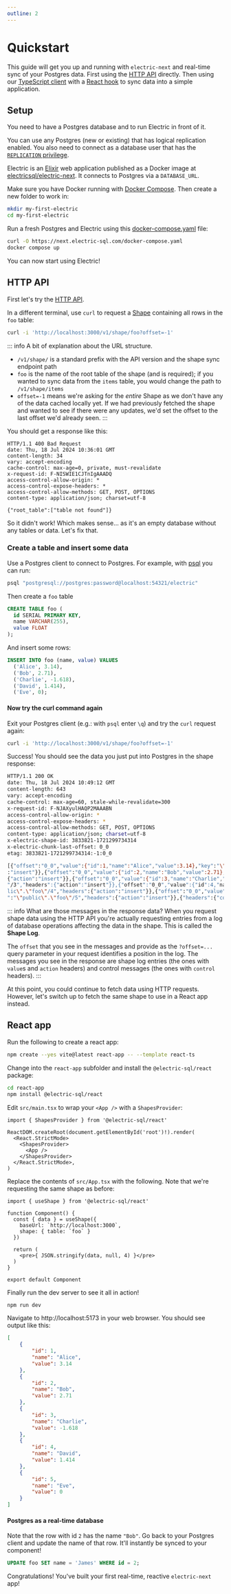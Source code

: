 ```yaml
---
outline: 2
---
```


# Quickstart

This guide will get you up and running with `electric-next` and real-time sync of your Postgres data. First using the [HTTP API](/api/http) directly. Then using our [TypeScript client](/api/clients/typescript) with a [React hook](/api/connectors/react) to sync data into a simple application.

## Setup

You need to have a Postgres database and to run Electric in front of it.

You can use any Postgres (new or existing) that has logical replication enabled. You also need to connect as a database user that has the [`REPLICATION` privilege](https://www.postgresql.org/docs/current/logical-replication-security.html).

Electric is an [Elixir](https://elixir-lang.org) web application published as a Docker image at [electricsql/electric-next](https://hub.docker.com/r/electricsql/electric-next). It connects to Postgres via a `DATABASE_URL`.

Make sure you have Docker running with [Docker Compose](https://docs.docker.com/compose). Then create a new folder to work in:

```sh
mkdir my-first-electric
cd my-first-electric
```

Run a fresh Postgres and Electric using this [docker-compose.yaml](https://github.com/electric-sql/electric-next/blob/main/docs/example-compose.yaml) file:

```sh
curl -O https://next.electric-sql.com/docker-compose.yaml
docker compose up
```

You can now start using Electric!

## HTTP API

First let's try the [HTTP API](/api/http).

In a different terminal, use `curl` to request a [Shape](/guides/shapes) containing all rows in the `foo` table:

```sh
curl -i 'http://localhost:3000/v1/shape/foo?offset=-1'
```

::: info A bit of explanation about the URL structure.

- `/v1/shape/` is a standard prefix with the API version and the shape sync endpoint path
- `foo` is the name of the root table of the shape (and is required); if you wanted to sync data from the `items` table, you would change the path to `/v1/shape/items`
- `offset=-1` means we're asking for the *entire* Shape as we don't have any of the data cached locally yet. If we had previously fetched the shape and wanted to see if there were any updates, we'd set the offset to the last offset we'd already seen.
:::

You should get a response like this:

```http
HTTP/1.1 400 Bad Request
date: Thu, 18 Jul 2024 10:36:01 GMT
content-length: 34
vary: accept-encoding
cache-control: max-age=0, private, must-revalidate
x-request-id: F-NISWIE1CJTnIgAAADQ
access-control-allow-origin: *
access-control-expose-headers: *
access-control-allow-methods: GET, POST, OPTIONS
content-type: application/json; charset=utf-8

{"root_table":["table not found"]}
```

So it didn't work! Which makes sense... as it's an empty database without any tables or data. Let's fix that.

### Create a table and insert some data

Use a Postgres client to connect to Postgres. For example, with [psql](https://www.postgresql.org/docs/current/app-psql.html) you can run:

```sh
psql "postgresql://postgres:password@localhost:54321/electric"
```

Then create a `foo` table

```sql
CREATE TABLE foo (
  id SERIAL PRIMARY KEY,
  name VARCHAR(255),
  value FLOAT
);
```

And insert some rows:

```sql
INSERT INTO foo (name, value) VALUES
  ('Alice', 3.14),
  ('Bob', 2.71),
  ('Charlie', -1.618),
  ('David', 1.414),
  ('Eve', 0);
```

#### Now try the curl command again

Exit your Postgres client (e.g.: with `psql` enter `\q`) and try the `curl` request again:

```sh
curl -i 'http://localhost:3000/v1/shape/foo?offset=-1'
```

Success! You should see the data you just put into Postgres in the shape response:

```bash
HTTP/1.1 200 OK
date: Thu, 18 Jul 2024 10:49:12 GMT
content-length: 643
vary: accept-encoding
cache-control: max-age=60, stale-while-revalidate=300
x-request-id: F-NJAXyulHAQP2MAAABN
access-control-allow-origin: *
access-control-expose-headers: *
access-control-allow-methods: GET, POST, OPTIONS
content-type: application/json; charset=utf-8
x-electric-shape-id: 3833821-1721299734314
x-electric-chunk-last-offset: 0_0
etag: 3833821-1721299734314:-1:0_0

[{"offset":"0_0","value":{"id":1,"name":"Alice","value":3.14},"key":"\"public\".\"foo\"/1","headers":{"action"
:"insert"}},{"offset":"0_0","value":{"id":2,"name":"Bob","value":2.71},"key":"\"public\".\"foo\"/2","headers":
{"action":"insert"}},{"offset":"0_0","value":{"id":3,"name":"Charlie","value":-1.618},"key":"\"public\".\"foo\
"/3","headers":{"action":"insert"}},{"offset":"0_0","value":{"id":4,"name":"David","value":1.414},"key":"\"pub
lic\".\"foo\"/4","headers":{"action":"insert"}},{"offset":"0_0","value":{"id":5,"name":"Eve","value":0.0},"key
":"\"public\".\"foo\"/5","headers":{"action":"insert"}},{"headers":{"control":"up-to-date"}}]
```

::: info What are those messages in the response data?
When you request shape data using the HTTP API you're actually requesting entries from a log of database operations affecting the data in the shape. This is called the **Shape Log**.

The `offset` that you see in the messages and provide as the `?offset=...` query parameter in your request identifies a position in the log. The messages you see in the response are shape log entries (the ones with `value`s and `action` headers) and control messages (the ones with `control` headers).
:::

At this point, you could continue to fetch data using HTTP requests. However, let's switch up to fetch the same shape to use in a React app instead.

## React app

Run the following to create a react app:

```sh
npm create --yes vite@latest react-app -- --template react-ts
```

Change into the `react-app` subfolder and install the `@electric-sql/react` package:

```sh
cd react-app
npm install @electric-sql/react
```

Edit `src/main.tsx` to wrap your `<App />` with a `ShapesProvider`:

```tsx
import { ShapesProvider } from '@electric-sql/react'

ReactDOM.createRoot(document.getElementById('root')!).render(
  <React.StrictMode>
    <ShapesProvider>
      <App />
    </ShapesProvider>
  </React.StrictMode>,
)
```

Replace the contents of `src/App.tsx` with the following. Note that we're requesting the same shape as before:

```tsx
import { useShape } from '@electric-sql/react'

function Component() {
  const { data } = useShape({
    baseUrl: `http://localhost:3000`,
    shape: { table: `foo` }
  })

  return (
    <pre>{ JSON.stringify(data, null, 4) }</pre>
  )
}

export default Component
```

Finally run the dev server to see it all in action!

```sh
npm run dev
```

Navigate to http://localhost:5173 in your web browser. You should see output like this:

```json
[
    {
        "id": 1,
        "name": "Alice",
        "value": 3.14
    },
    {
        "id": 2,
        "name": "Bob",
        "value": 2.71
    },
    {
        "id": 3,
        "name": "Charlie",
        "value": -1.618
    },
    {
        "id": 4,
        "name": "David",
        "value": 1.414
    },
    {
        "id": 5,
        "name": "Eve",
        "value": 0
    }
]
```

#### Postgres as a real-time database

Note that the row with id `2` has the name `"Bob"`. Go back to your Postgres client and update the name of that row. It'll instantly be synced to your component!

```sql
UPDATE foo SET name = 'James' WHERE id = 2;
```

Congratulations! You've built your first real-time, reactive `electric-next` app!
